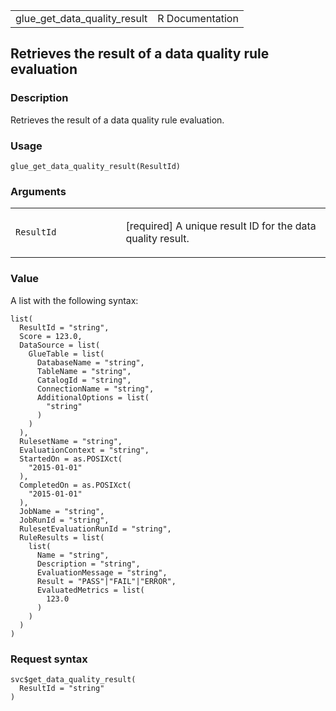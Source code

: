 <table style="width: 100%;">
<tbody>
<tr class="odd">
<td>glue_get_data_quality_result</td>
<td style="text-align: right;">R Documentation</td>
</tr>
</tbody>
</table>

## Retrieves the result of a data quality rule evaluation

### Description

Retrieves the result of a data quality rule evaluation.

### Usage

    glue_get_data_quality_result(ResultId)

### Arguments

<table>
<colgroup>
<col style="width: 35%" />
<col style="width: 65%" />
</colgroup>
<tbody>
<tr class="odd">
<td><code
id="glue_get_data_quality_result_:_ResultId">ResultId</code></td>
<td><p>[required] A unique result ID for the data quality
result.</p></td>
</tr>
</tbody>
</table>

### Value

A list with the following syntax:

    list(
      ResultId = "string",
      Score = 123.0,
      DataSource = list(
        GlueTable = list(
          DatabaseName = "string",
          TableName = "string",
          CatalogId = "string",
          ConnectionName = "string",
          AdditionalOptions = list(
            "string"
          )
        )
      ),
      RulesetName = "string",
      EvaluationContext = "string",
      StartedOn = as.POSIXct(
        "2015-01-01"
      ),
      CompletedOn = as.POSIXct(
        "2015-01-01"
      ),
      JobName = "string",
      JobRunId = "string",
      RulesetEvaluationRunId = "string",
      RuleResults = list(
        list(
          Name = "string",
          Description = "string",
          EvaluationMessage = "string",
          Result = "PASS"|"FAIL"|"ERROR",
          EvaluatedMetrics = list(
            123.0
          )
        )
      )
    )

### Request syntax

    svc$get_data_quality_result(
      ResultId = "string"
    )

